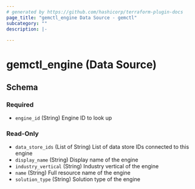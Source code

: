 ```yaml
---
# generated by https://github.com/hashicorp/terraform-plugin-docs
page_title: "gemctl_engine Data Source - gemctl"
subcategory: ""
description: |-
  
---
```


# gemctl_engine (Data Source)





<!-- schema generated by tfplugindocs -->
## Schema

### Required

- `engine_id` (String) Engine ID to look up

### Read-Only

- `data_store_ids` (List of String) List of data store IDs connected to this engine
- `display_name` (String) Display name of the engine
- `industry_vertical` (String) Industry vertical of the engine
- `name` (String) Full resource name of the engine
- `solution_type` (String) Solution type of the engine

